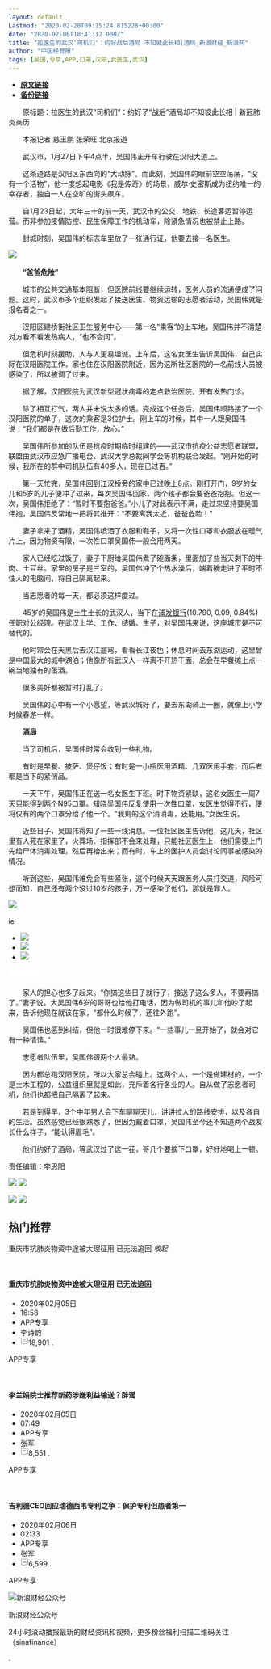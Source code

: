 ```yaml
---
layout: default
Lastmod: "2020-02-28T09:15:24.815228+00:00"
date: "2020-02-06T18:41:12.000Z"
title: "拉医生的武汉'司机们'：约好战后酒局 不知彼此长相|酒局_新浪财经_新浪网"
author: "中国经营报"
tags: [吴国,专享,APP,口罩,汉阳,女医生,武汉]
---
```


* [**原文链接**](http://archive.ph/Ul3qi)
* [**备份链接**](http://archive.ph/Ul3qi)


　　原标题：拉医生的武汉“司机们”：约好了“战后”酒局却不知彼此长相 | 新冠肺炎亲历

　　本报记者 慈玉鹏 张荣旺 北京报道

　　武汉市，1月27日下午4点半，吴国伟正开车行驶在汉阳大道上。

　　这条道路是汉阳区东西向的“大动脉”。而此刻，吴国伟的眼前空空荡荡，“没有一个活物”，他一度想起电影《我是传奇》的场景，威尔·史密斯成为纽约唯一的幸存者，独自一人在空旷的街头飙车。

　　自1月23日起，大年三十的前一天，武汉市的公交、地铁、长途客运暂停运营。而非参加疫情防控、民生保障工作的机动车，除紧急情况也被禁止上路。

　　封城时刻，吴国伟的标志车里放了一张通行证，他要去接一名医生。

![](/images/post/90b731f89b325626dadc2e5d100d919a.png)

　　**“爸爸危险”**

　　城市的公共交通基本阻断，但医院前线要继续运转，医务人员的流通便成了问题。这时，武汉市多个组织发起了接送医生、物资运输的志愿者活动，吴国伟就是报名者之一。

　　汉阳区建桥街社区卫生服务中心——第一名“乘客”的上车地，吴国伟并不清楚对方看不看发热病人，“也不会问”。

　　但危机时刻援助，人与人更易坦诚。上车后，这名女医生告诉吴国伟，自己实际在汉阳医院工作，家也住在汉阳医院附近，因为这所社区医院的一名前线人员被感染了，所以被调了过来。

　　据了解，汉阳医院为武汉新型冠状病毒的定点救治医院，开有发热门诊。

　　除了相互打气，两人并未说太多的话。完成这个任务后，吴国伟顺路接了一个汉阳医院的单子，这次的乘客是3位护士。刚上车的时候，其中一人跟吴国伟说：“我们都是在做后勤工作，放心。”

　　吴国伟所参加的队伍是抗疫时期临时组建的——武汉市抗疫公益志愿者联盟，联盟由武汉市应急广播电台、武汉大学总裁同学会等机构联合发起。“刚开始的时候，我所在的群中司机队伍有40多人，现在已过百。”

　　第一天忙完，吴国伟回到江汉桥旁的家中已过晚上8点。刚打开门，9岁的女儿和5岁的儿子便冲了过来，每次吴国伟回家，两个孩子都会要爸爸抱抱。但这一次，吴国伟拒绝了：“暂时不要抱爸爸。”小儿子对此表示不满，走过来坚持要吴国伟抱，吴国伟反常地一把将其推开：“不要离我太近，爸爸危险！”

　　妻子拿来了酒精，吴国伟喷洒了衣服和鞋子，又将一次性口罩和衣服放在暖气片上，因为物资有限，一次性口罩吴国伟一般会用两天。

　　家人已经吃过饭了，妻子下厨给吴国伟煮了碗面条，里面加了些当天剩下的牛肉、土豆丝。家里的房子是三室的，吴国伟冲了个热水澡后，端着碗走进了平时不住人的电脑间，将自己隔离起来。

　　当志愿者的每一天，都必须这样度过。

　　45岁的吴国伟是土生土长的武汉人，当下在[浦发银行](https://archive.ph/o/Ul3qi/finance.sina.com.cn/realstock/company/sh600000/nc.shtml)(10.790, 0.09, 0.84%)任职对公经理。在武汉上学、工作、结婚、生子，对吴国伟来说，这座城市是不可替代的。

　　他时常会在天黑后去汉江遛弯，看看长江夜色；休息时间去东湖运动，这里曾是中国最大的城中湖泊；他像所有武汉人一样离不开热干面，总会在早餐摊上点一碗当地独有的蛋酒。

　　很多美好都被暂时打乱了。

　　吴国伟的心中有一个小愿望，等武汉城好了，要去东湖骑上一圈，就像上小学时候春游一样。

　　**酒局**

　　当了司机后，吴国伟时常会收到一些礼物。

　　有时是早餐、披萨、煲仔饭；有时是一小瓶医用酒精、几双医用手套，而后者都是当下的紧俏品。

　　一天下午，吴国伟正在送一名女医生下班。时下物资紧缺，这名女医生一周7天只能得到两个N95口罩。知晓吴国伟反复使用一次性口罩，女医生觉得不行，便将仅有的两个口罩分给了他一个。“我剩的这个消消毒，还能用。”女医生说。

　　近些日子，吴国伟得知了一些一线消息。一位社区医生告诉他，这几天，社区里有人死在家里了，火葬场、指挥部不会来处理，只能社区医生上，他们需要上门先给尸体消毒处理，然后再抬出来；而有时，车上的医护人员会讨论同事被感染的情况。

　　听到这些，吴国伟难免会有些紧张，这个时候天天跟医务人员打交道，风险可想而知，自己还有两个没过10岁的孩子，万一感染了他们，那就是罪人。

![](/images/post/ced28c6eb88bd49867c72b573949bce6.png)

ie

*   [![](/images/post/374e166626c132211710e7d9bbceb42d.jpg)](https://archive.ph/o/Ul3qi/https://cpro.baidu.com/cpro/ui/uijs.php?en=mywWUA71T1YsFh7sT7qGujYsFhPC5H0huAbqrauGTdq9TZ0qnauJp1dBP17brHuBm1f1mWc4nh79Fh_qFRn3FR7aFRfLFRfYFRcvFR7AFRczFRnkFRczFRD1FRnkFRDLFRnvFRmLFhkdpvbqnzuVmLKV5HD1PjDsFMDqPj6sPjbsnW-xmLKzFMFB5HDhTMnqniu1uyk_ugFxpyfqniu1pyfqmyD4nhczPjPBm1bvnywBPzu1IA-b5HDkPzuY5gwsmvkGmvV-ujPxpAnhIAfqn1mdnWDkrauYUgnqnHR3nH0kPjRkniuYIHddn1mdnWDkraud5y9YIZK1FHPKFHFAFHFAuh-8my4WuiRzwgPGUhD-nbNWUvY-nbNWUBuv5HchpHY1m1Fbnj04n6&c=news&cf=1&cvrq=3824018&expid=203878_205642_205779_206530&fr=37&fv=0&haacp=98&img_typ=14&itm=0&lu_idc=gz&lukid=3&lus=aa92b243bc961db7&lust=5e3c5def&lvl=-1&mscf=0&mtids=2002052314&n=10&nttp=1&p=baidu&pbs=217534&sr=0&ssp2=1&tpl=baiduCustNativeADImageCarousel&tsf=dtp:1&u=/chanjing/cyxw/2020-02-05/doc-iimxxste8860418.shtml&uicf=lurecv&urlid=0&eot=1)
*   [![](/images/post/37192a5deb76575f15e2d39f819e9a7f.jpg)](https://archive.ph/o/Ul3qi/https://cpro.baidu.com/cpro/ui/uijs.php?en=mywWUA71T1YsFh7sT7qGujYsFhPC5H0huAbqrauGTdq9TZ0qnauJp1dBP17brHuBm1f1mWc4nh79Fh_qFRnsFRDdFRn1FRmLFRckFRmsFRPKFRuaFRc1FRmvFRPKFRwaFhkdpvbqPauVmLKV5HD1rH6vFMDqPj6sPjbsnW-xmLKzFMFB5HDhTMnqniu1uyk_ugFxpyfqniu1pyfqmyD4nhczPjPBm1bvnywBPzu1IA-b5HDkPzuY5gwsmvkGmvV-ujPxpAnhIAfqn1mdnWDkrauYUgnqnHR3nH0kPjRkniuYIHddn1mdnWDkraud5y9YIZK1FHPKFHFAFHFAuh-8my4WuiRzwgPGUhD-nbNWUvY-nbNWUBuv5HchpHd9ryf3PyDdn6&c=news&cf=1&cvrq=5180706&expid=203878_205642_205779_206530&fr=37&fv=0&haacp=58&img_typ=6242&itm=0&lu_idc=gz&lukid=4&lus=aa92b243bc961db7&lust=5e3c5def&lvl=-1&mscf=0&mtids=3000002494&n=10&nttp=1&p=baidu&pbs=217534&sr=0&ssp2=1&tpl=baiduCustNativeADImageCarousel&tsf=dtp:1&u=/chanjing/cyxw/2020-02-05/doc-iimxxste8860418.shtml&uicf=lurecv&urlid=0&eot=1)
*   [![](/images/post/3233cddaea93440319914baacdac593f.jpg)](https://archive.ph/o/Ul3qi/https://cpro.baidu.com/cpro/ui/uijs.php?en=mywWUA71T1YsFh7sT7qGujYsFhPC5H0huAbqrauGTdq9TZ0qnauJp1dBP17brHuBm1f1mWc4nh79Fh_qFRn4FRD3FRcdFRf3FRFaFRuKFRcvFRRsFRn4FRf4FRnLFR77FhkdpvbqnBuVmLKV5HRYPjTLFMDqPj6sPjbsnW-xmLKzFMFB5HDhTMnqniu1uyk_ugFxpyfqniu1pyfqmyD4nhczPjPBm1bvnywBPzu1IA-b5HDkPzuY5gwsmvkGmvV-ujPxpAnhIAfqn1mdnWDkrauYUgnqnHR3nH0kPjRkniuYIHddn1mdnWDkraud5y9YIZK1FHPKFHFAFHFAuh-8my4WuiRzwgPGUhD-nbNWUvY-nbNWUBuv5HchpHYYnWKWnhF9Ps&c=news&cf=1&cvrq=8968198&expid=203878_205642_205779_206530&fr=37&fv=0&haacp=260&img_typ=4710&itm=0&lu_idc=gz&lukid=2&lus=aa92b243bc961db7&lust=5e3c5def&lvl=-1&mscf=0&mtids=3799732&n=10&nttp=1&p=baidu&pbs=217534&sr=0&ssp2=1&tpl=baiduCustNativeADImageCarousel&tsf=dtp:1&u=/chanjing/cyxw/2020-02-05/doc-iimxxste8860418.shtml&uicf=lurecv&urlid=0&eot=1)

[![](/images/post/f7d621399d39722664d1c6b6bad5e1dd.png)](https://archive.ph/o/Ul3qi/mssp.baidu.com/)[![](data:image/png;base64,iVBORw0KGgoAAAANSUhEUgAAABAAAAAQCAYAAAFo9M/3AAAAAXNSR0IArs4c6QAAARVJREFUOBF9kzGWwjAMRGNKOEdSc6G9xzahoOIe1LkLPe1egW3DfOHxcxIHv6dne2Y0lkTo5nkeOi9dJp9Xuyntt0PmnnnvO6FHJ+g8BgCI3ATgDTAAMwBEysxd7E9K6d9pFqYKwAJhVCDxL5zL4nxRQF4VfXbuKGC0nYiyECimEBS0OmTBwBOntQOkcOr5ixwEFkEqJnbIugtPphdeWq67iOpFPut5hCDbxbCw1d1ucVm8aYFFjJrfubyJgJUFLwSj7mdFTLF+H+F6SU93TJ1mHtHlCmwa7WnKmHipJQLX8osb84XBR7sxAt4kWrsxaFSBln6bJsWgkXj1QL9x/kfs9uhS2VtGgIOCbz4+vjph74w25wxv9VjxEc3jX7MAAAAASUVORK5CYII=)](#)

　　家人的担心也多了起来。“你搞这些日子就行了，接送了这么多人，不要再搞了。”妻子说。大吴国伟6岁的哥哥也给他打电话，因为做司机的事儿和他吵了起来，告诉他现在就该在家，“都什么时候了，还往外跑”。

　　吴国伟也感到纠结，但他一时很难停下来。“一些事儿一旦开始了，就会对它有一种情愫。”

　　志愿者队伍里，吴国伟跟两个人最熟。

　　因为都总跑汉阳医院，所以大家总会碰上。这两个人，一个是做建材的，一个是土木工程的，公益组织里就是如此，充斥着各行各业的人。自从做了志愿者司机，他们也都把自己隔离了起来。

　　若是到得早，3个中年男人会下车聊聊天儿，讲讲拉人的路线安排，以及各自的生活。虽然感觉已经很熟悉了，但因为戴着口罩，吴国伟至今还不知道两个战友长什么样子，“能认得眉毛”。

　　他们约好了酒局，等武汉过了这一茬，哥几个要摘下口罩，好好地喝上一顿。

责任编辑：李思阳

 [![](/images/post/75f3b38883434b2889ba7ea982a319ec.png)](https://archive.ph/o/Ul3qi/tousu.sina.com.cn/) [![](/images/post/a56f6e9f96bb9817dd0b29ba0b51a703.jpg)](https://archive.ph/o/Ul3qi/https://finance.sina.com.cn/mobile/comfinanceweb.shtml?source=cjzhengwen09) 

 [![](/images/post/75f3b38883434b2889ba7ea982a319ec.png)](https://archive.ph/o/Ul3qi/tousu.sina.com.cn/) [![](/images/post/a56f6e9f96bb9817dd0b29ba0b51a703.jpg)](https://archive.ph/o/Ul3qi/https://finance.sina.com.cn/mobile/comfinanceweb.shtml?source=cjzhengwen09) 

热门推荐
----

重庆市抗肺炎物资中途被大理征用 已无法追回 _收起_

![重庆市抗肺炎物资中途被大理征用 已无法追回](data:image/gif;base64,R0lGODlhAQABAIAAAAAAAP///yH5BAEAAAAALAAAAAABAAEAAAIBRAA7)

#### 重庆市抗肺炎物资中途被大理征用 已无法追回

*   2020年02月05日
*   16:58
*   APP专享
*   李诗韵
*   ![](data:image/png;base64,iVBORw0KGgoAAAANSUhEUgAAABAAAAAQCAYAAAAf8/9hAAAABGdBTUEAALGPC/xhBQAAAKlJREFUOBFjYKAQMIL0z5w5cwuQ8ibFLEZGxi1paWm+YD1AA/6TohmkFqaHiVSN6OopNoAF3USY09DF09PTweGFLo5hAC6F6BphfPp5AWYjugsH3gvUCQNgstyGHn2CgoLs79+/lwD6PROIU4FYGBYOIBqkB0wjC8LYs2bN+vn///+dQL4VUOEiIHsqMPDuwuSRaYxAhEpeZmJi2sLPzx8eFhb2HVkD1dkAwvgua6OzqJkAAAAASUVORK5CYII=)18,901
.

APP专享

![李兰娟院士推荐新药涉嫌利益输送？辟谣](data:image/gif;base64,R0lGODlhAQABAIAAAAAAAP///yH5BAEAAAAALAAAAAABAAEAAAIBRAA7)

#### 李兰娟院士推荐新药涉嫌利益输送？辟谣

*   2020年02月05日
*   07:49
*   APP专享
*   张军
*   ![](data:image/png;base64,iVBORw0KGgoAAAANSUhEUgAAABAAAAAQCAYAAAAf8/9hAAAABGdBTUEAALGPC/xhBQAAAKlJREFUOBFjYKAQMIL0z5w5cwuQ8ibFLEZGxi1paWm+YD1AA/6TohmkFqaHiVSN6OopNoAF3USY09DF09PTweGFLo5hAC6F6BphfPp5AWYjugsH3gvUCQNgstyGHn2CgoLs79+/lwD6PROIU4FYGBYOIBqkB0wjC8LYs2bN+vn///+dQL4VUOEiIHsqMPDuwuSRaYxAhEpeZmJi2sLPzx8eFhb2HVkD1dkAwvgua6OzqJkAAAAASUVORK5CYII=)8,551
.

APP专享

![吉利德CEO回应瑞德西韦专利之争：保护专利但患者第一](data:image/gif;base64,R0lGODlhAQABAIAAAAAAAP///yH5BAEAAAAALAAAAAABAAEAAAIBRAA7)

#### 吉利德CEO回应瑞德西韦专利之争：保护专利但患者第一

*   2020年02月06日
*   02:33
*   APP专享
*   张军
*   ![](data:image/png;base64,iVBORw0KGgoAAAANSUhEUgAAABAAAAAQCAYAAAAf8/9hAAAABGdBTUEAALGPC/xhBQAAAKlJREFUOBFjYKAQMIL0z5w5cwuQ8ibFLEZGxi1paWm+YD1AA/6TohmkFqaHiVSN6OopNoAF3USY09DF09PTweGFLo5hAC6F6BphfPp5AWYjugsH3gvUCQNgstyGHn2CgoLs79+/lwD6PROIU4FYGBYOIBqkB0wjC8LYs2bN+vn///+dQL4VUOEiIHsqMPDuwuSRaYxAhEpeZmJi2sLPzx8eFhb2HVkD1dkAwvgua6OzqJkAAAAASUVORK5CYII=)6,599
.

APP专享

![新浪财经公众号](/images/post/d034d741caf74f50362b42c0d82628e5.png)

新浪财经公众号

24小时滚动播报最新的财经资讯和视频，更多粉丝福利扫描二维码关注（sinafinance）

.

